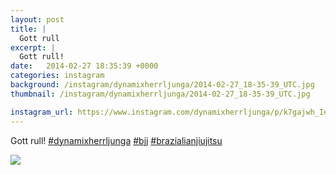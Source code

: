```yaml
---
layout: post
title: |
  Gott rull
excerpt: |
  Gott rull!     
date:   2014-02-27 18:35:39 +0000
categories: instagram
background: /instagram/dynamixherrljunga/2014-02-27_18-35-39_UTC.jpg
thumbnail: /instagram/dynamixherrljunga/2014-02-27_18-35-39_UTC.jpg

instagram_url: https://www.instagram.com/dynamixherrljunga/p/k7gajwh_Ie
---
```

Gott rull! [#dynamixherrljunga](https://www.instagram.com/explore/tags/dynamixherrljunga/)  [#bjj](https://www.instagram.com/explore/tags/bjj/)  [#brazialianjiujitsu](https://www.instagram.com/explore/tags/brazialianjiujitsu/)



<img src='/www-dynamix-herrljunga/instagram/dynamixherrljunga/2014-02-27_18-35-39_UTC.jpg' class='img-fluid' />
